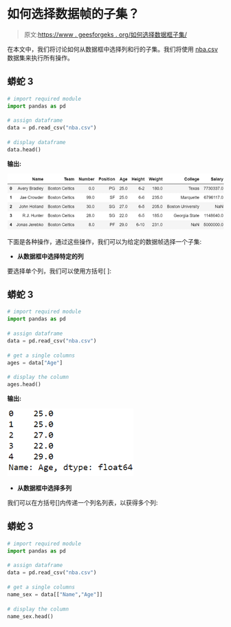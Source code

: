 # 如何选择数据帧的子集？

> 原文:[https://www . geesforgeks . org/如何选择数据框子集/](https://www.geeksforgeeks.org/how-to-select-a-subset-of-a-dataframe/)

在本文中，我们将讨论如何从数据框中选择列和行的子集。我们将使用 [nba.csv](https://media.geeksforgeeks.org/wp-content/uploads/nba.csv) 数据集来执行所有操作。

## 蟒蛇 3

```py
# import required module
import pandas as pd

# assign dataframe
data = pd.read_csv("nba.csv")

# display dataframe
data.head()
```

**输出:**

![](img/03fc7e3a34f484b25b32c9f11beed97d.png)

下面是各种操作，通过这些操作，我们可以为给定的数据帧选择一个子集:

*   **从数据框中选择特定的列**

要选择单个列，我们可以使用方括号[ ]:

## 蟒蛇 3

```py
# import required module
import pandas as pd

# assign dataframe
data = pd.read_csv("nba.csv")

# get a single columns
ages = data["Age"]

# display the column
ages.head()
```

**输出:**

![](img/7dd55a8af944e5421c81c1248e9eb605.png)

*   **从数据框中选择多列**

我们可以在方括号[]内传递一个列名列表，以获得多个列:

## 蟒蛇 3

```py
# import required module
import pandas as pd

# assign dataframe
data = pd.read_csv("nba.csv")

# get a single columns
name_sex = data[["Name","Age"]]

# display the column
name_sex.head()
```
